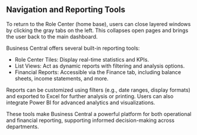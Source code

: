 ## Navigation and Reporting Tools

To return to the Role Center (home base), users can close layered windows by clicking the gray tabs on the left. This collapses open pages and brings the user back to the main dashboard.

Business Central offers several built-in reporting tools:
- Role Center Tiles: Display real-time statistics and KPIs.
- List Views: Act as dynamic reports with filtering and analysis options.
- Financial Reports: Accessible via the Finance tab, including balance sheets, income statements, and more.

Reports can be customized using filters (e.g., date ranges, display formats) and exported to Excel for further analysis or printing. Users can also integrate Power BI for advanced analytics and visualizations.

These tools make Business Central a powerful platform for both operational and financial reporting, supporting informed decision-making across departments.